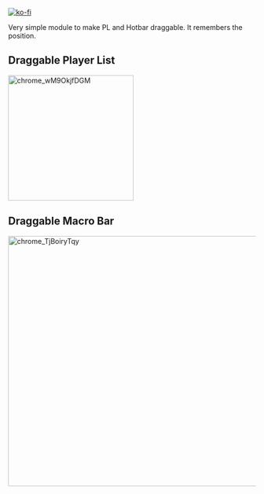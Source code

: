 
[![ko-fi](https://ko-fi.com/img/githubbutton_sm.svg)](https://ko-fi.com/D1D210UKH9)  

Very simple module to make PL and Hotbar draggable. It remembers the position.

## Draggable Player List

<img width="255" alt="chrome_wM9OkjfDGM" src="https://github.com/user-attachments/assets/1e60ac1c-84f9-4694-9bd5-f868bea076b9">

## Draggable Macro Bar

<img width="509" alt="chrome_TjBoiryTqy" src="https://github.com/user-attachments/assets/b3c23847-1d47-4ae0-aade-7ef63d2eb60f">
